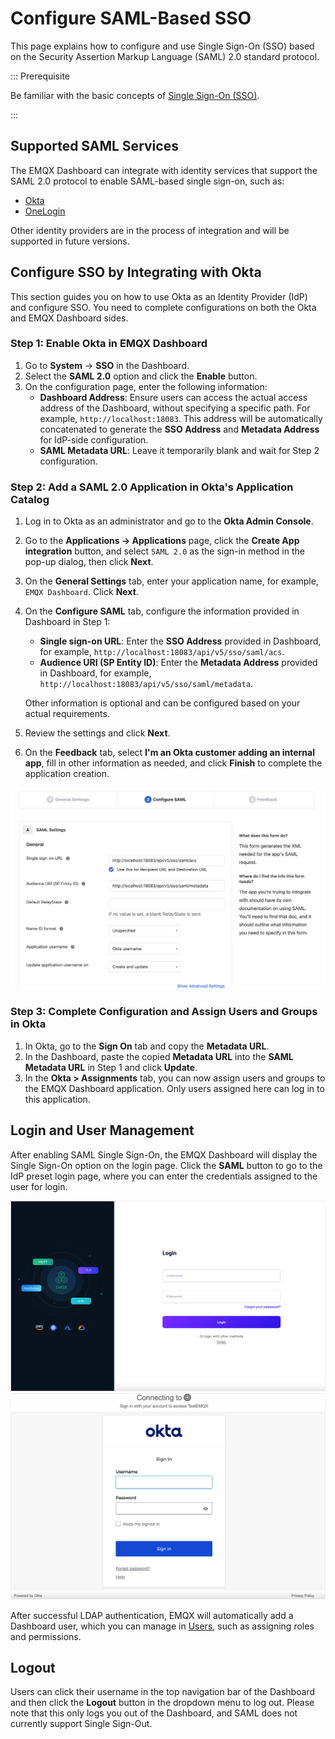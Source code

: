 # Configure SAML-Based SSO

This page explains how to configure and use Single Sign-On (SSO) based on the Security Assertion Markup Language (SAML) 2.0 standard protocol.

::: Prerequisite

Be familiar with the basic concepts of [Single Sign-On (SSO)](./sso.md).

:::

## Supported SAML Services

The EMQX Dashboard can integrate with identity services that support the SAML 2.0 protocol to enable SAML-based single sign-on, such as:

- [Okta](https://www.openldap.org/)
- [OneLogin](https://www.onelogin.com/)

Other identity providers are in the process of integration and will be supported in future versions.

## Configure SSO by Integrating with Okta 

This section guides you on how to use Okta as an Identity Provider (IdP) and configure SSO. You need to complete configurations on both the Okta and EMQX Dashboard sides.

### Step 1: Enable Okta in EMQX Dashboard

1. Go to **System** -> **SSO** in the Dashboard.
2. Select the **SAML 2.0** option and click the **Enable** button.
3. On the configuration page, enter the following information:
   - **Dashboard Address**: Ensure users can access the actual access address of the Dashboard, without specifying a specific path. For example, `http://localhost:18083`. This address will be automatically concatenated to generate the **SSO Address** and **Metadata Address** for IdP-side configuration.
   - **SAML Metadata URL**: Leave it temporarily blank and wait for Step 2 configuration.
### Step 2: Add a SAML 2.0 Application in Okta's Application Catalog

1. Log in to Okta as an administrator and go to the **Okta Admin Console**.

2. Go to the **Applications -> Applications** page, click the **Create App integration** button, and select `SAML 2.0` as the sign-in method in the pop-up dialog, then click **Next**.

3. On the **General Settings** tab, enter your application name, for example, `EMQX Dashboard`. Click **Next**.

4. On the **Configure SAML** tab, configure the information provided in Dashboard in Step 1:

   - **Single sign-on URL**: Enter the **SSO Address** provided in Dashboard, for example, `http://localhost:18083/api/v5/sso/saml/acs`.
   - **Audience URI (SP Entity ID)**: Enter the **Metadata Address** provided in Dashboard, for example, `http://localhost:18083/api/v5/sso/saml/metadata`.

   Other information is optional and can be configured based on your actual requirements.

5. Review the settings and click **Next**.

6. On the **Feedback** tab, select **I'm an Okta customer adding an internal app**, fill in other information as needed, and click **Finish** to complete the application creation.

<img src="./assets/okta_config.png" alt="image-20230926224425922" style="zoom:67%;" />

### Step 3: Complete Configuration and Assign Users and Groups in Okta

1. In Okta, go to the **Sign On** tab and copy the **Metadata URL**.
2. In the Dashboard, paste the copied **Metadata URL** into the **SAML Metadata URL** in Step 1 and click **Update**.
3. In the **Okta > Assignments** tab, you can now assign users and groups to the EMQX Dashboard application. Only users assigned here can log in to this application.

## Login and User Management

After enabling SAML Single Sign-On, the EMQX Dashboard will display the Single Sign-On option on the login page. Click the **SAML** button to go to the IdP preset login page, where you can enter the credentials assigned to the user for login.

<img src="./assets/sso_saml.png" alt="sso_saml" style="zoom:67%;" />

<img src="./assets/okta_login.png" alt="okta_login" style="zoom:67%;" />

After successful LDAP authentication, EMQX will automatically add a Dashboard user, which you can manage in [Users](./system.md#users), such as assigning roles and permissions.

## Logout

Users can click their username in the top navigation bar of the Dashboard and then click the **Logout** button in the dropdown menu to log out. Please note that this only logs you out of the Dashboard, and SAML does not currently support Single Sign-Out.
